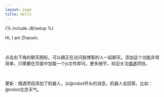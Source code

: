 ```yaml
---
layout: page
title: Hello
---
```

{% include JB/setup %}

Hi, I am Zhaoxin.  
  
<br />  

点击右下角的聊天图标，可以跟正在访问我博客的人一起聊天。添加这个功能非常简单，只需要在页面中加载一个js文件即可。更多细节，欢迎关注[偶遇](http://xpro.im/)项目。

<br />  

更新：偶遇项目添加了机器人，以@robot开头的消息，机器人会回答，比如：@robot北京天气。

